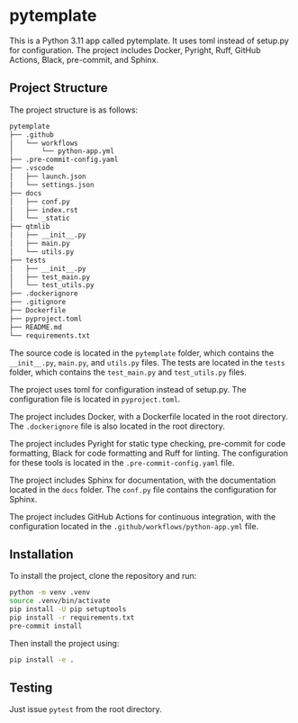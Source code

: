 # pytemplate

This is a Python 3.11 app called pytemplate. It uses toml instead of setup.py for configuration. The project includes Docker, Pyright, Ruff, GitHub Actions, Black, pre-commit, and Sphinx.

## Project Structure

The project structure is as follows:

```sh
pytemplate
├── .github
│   └── workflows
│       └── python-app.yml
├── .pre-commit-config.yaml
├── .vscode
│   ├── launch.json
│   └── settings.json
├── docs
│   ├── conf.py
│   ├── index.rst
│   └── _static
├── qtmlib
│   ├── __init__.py
│   ├── main.py
│   └── utils.py
├── tests
│   ├── __init__.py
│   ├── test_main.py
│   └── test_utils.py
├── .dockerignore
├── .gitignore
├── Dockerfile
├── pyproject.toml
├── README.md
└── requirements.txt
```

The source code is located in the `pytemplate` folder, which contains the `__init__.py`, `main.py`, and `utils.py` files. The tests are located in the `tests` folder, which contains the `test_main.py` and `test_utils.py` files.

The project uses toml for configuration instead of setup.py. The configuration file is located in `pyproject.toml`.

The project includes Docker, with a Dockerfile located in the root directory. The `.dockerignore` file is also located in the root directory.

The project includes Pyright for static type checking, pre-commit for code formatting, Black for code formatting and Ruff for linting. The configuration for these tools is located in the `.pre-commit-config.yaml` file.

The project includes Sphinx for documentation, with the documentation located in the `docs` folder. The `conf.py` file contains the configuration for Sphinx.

The project includes GitHub Actions for continuous integration, with the configuration located in the `.github/workflows/python-app.yml` file.

## Installation

To install the project, clone the repository and run:

```sh
python -m venv .venv
source .venv/bin/activate
pip install -U pip setuptools
pip install -r requirements.txt
pre-commit install
```

Then install the project using:

```sh
pip install -e .
```

## Testing

Just issue `pytest` from the root directory.
